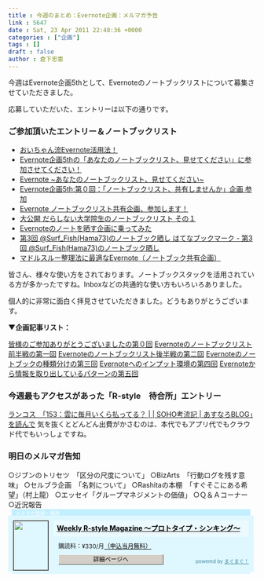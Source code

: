 ```yaml
---
title : 今週のまとめ：Evernote企画：メルマガ予告
link : 5647
date : Sat, 23 Apr 2011 22:48:36 +0000
categories : ["企画"]
tags : []
draft : false
author : 倉下忠憲
---
```


今週はEvernote企画5thとして、Evernoteのノートブックリストについて募集させていただきました。

応募していただいた、エントリーは以下の通りです。

<h3>ご参加頂いたエントリー＆ノートブックリスト</h3>
<ul>
	<li><a href="http://makei1118.seesaa.net/?1303139520">おいちゃん流Evernote活用法！</a></li>
	<li><a href="http://d.hatena.ne.jp/choiyaki/20110419/1303166058">Evernote企画5thの「あなたのノートブックリスト、見せてください」に参加させてください！</a></li>
	<li><a href="http://saiut.posterous.com/evernote-2">Evernote ~あなたのノートブックリスト、見せてください~</a></li>
	<li><a href="https://www.evernote.com/shard/s71/sh/cdc779a4-8662-4efa-b079-01ef979ac2d8/d0d2d54d344d2e8c7ee05efff0d6e9e5">Evernote企画5th:第０回：「ノートブックリスト、共有しませんか」企画 参加</a></li>
	<li><a href="http://ds-777.seesaa.net/article/197264374.html?1303516893">Evernote ノートブックリスト共有企画、参加します！</a></li>
	<li><a href="http://d.hatena.ne.jp/steek79/20110423/p1">大公開 だらしない大学院生のノートブックリスト その１</a></li>
	<li><a href="http://www.gtdfun.com/archives/1035">Evernoteのノートを晒す企画に乗ってみた</a></li>
	<li><a href="http://hama73.blog137.fc2.com/blog-entry-47.html">第3回 @Surf_Fish(Hama73)のノートブック晒し はてなブックマーク - 第3回 @Surf_Fish(Hama73)のノートブック晒し</a></li>
	<li><a href="http://seisyonet1.blog87.fc2.com/blog-entry-17.html">マドルスルー整理法に最適なEvernote（ノートブック共有企画）</a></li>

</ul>

皆さん、様々な使い方をされております。ノートブックスタックを活用されている方が多かったですね。Inboxなどの共通的な使い方もいろいろありました。

個人的に非常に面白く拝見させていただきました。どうもありがとうございます。

<strong>▼企画記事リスト：</strong>

<a href="https://rashita.net/blog/?p=5612">皆様のご参加ありがとうございましたの第０回</a>
<a href="https://rashita.net/blog/?p=5617">Evernoteのノートブックリスト前半戦の第一回</a>
<a href="https://rashita.net/blog/?p=5625">Evernoteのノートブックリスト後半戦の第二回</a>
<a href="https://rashita.net/blog/?p=5632">Evernoteのノートブックの種類分けの第三回</a>
<a href="https://rashita.net/blog/?p=5636">Evernoteへのインプット環境の第四回</a>
<a href="https://rashita.net/blog/">Evernoteから情報を取り出しているパターンの第五回</a>

<h3>今週最もアクセスがあった「R-style　待合所」エントリー</h3>
<a href="http://r-style.posterous.com/153-soho-blog">ランコス　「153：雲に毎月いくら払ってる？ | | SOHO考流記 | あすなろBLOG」を読んで</a>
気を抜くとどんどん出費がかさむのは、本代でもアプリ代でもクラウド代でもいっしょですね。
<h3>明日のメルマガ告知</h3>
○ジブンのトリセツ　「区分の尺度について」
○BizArts　「行動ログを残す意味」
○セルブラ企画　「名刺について」
○Rashitaの本棚　「すぐそこにある希望」（村上龍）
○エッセイ「グループマネジメントの価値」
○Ｑ＆Ａコーナー
○近況報告

<div style="width:500px;margin-bottom:20px;">
<div style="height:13px;background:url(http://img.mag2.com/mag2/common/publ/pub-form/wide_b_left_top.gif) no-repeat left top;"><div style="height:13px;background:url(http://img.mag2.com/mag2/common/publ/pub-form/wide_b_right_top.gif) no-repeat right top;"><div style="margin:0 7px;padding-left:8px; height:13px; color:#fff; background:#c2efff url(http://img.mag2.com/mag2/common/publ/pub-form/wide_b_tit.gif) no-repeat left top; font-size:10px;">メルマガ登録・解除</div></div></div>
<div style="padding:10px 0;background:#dff7ff url(http://img.mag2.com/mag2/common/publ/pub-form/wide_b_bg.gif) repeat-x;font-size:12px;"><a href="http://www.mag2.com/m/0001185133.html" style="border:none;"><img src="http://www.mag2.com/images/MagazineCover/0001185133c.png" width="70" height="100" style="margin:0 10px; position:absolute; border:#000 1px solid;" /></a>
<div style="margin:0 10px 0 92px; position:relative; height:95px;">
<div style="padding:8px 7px; background-color: #ebfaff; font-weight:bold; font-size:14px; line-height:1.2;"><a href="http://www.mag2.com/m/0001185133.html" style="color:#000;">Weekly R-style Magazine ～プロトタイプ・シンキング～ </a></div>
<div style="padding:10px 0 0 10px;">購読料：&yen;330/月<a href="http://www.mag2.com/read/charge.html" style="color:#000;">（申込当月無料）</a></div><div style="margin:10px 0 0 10px; height:20px;position:relative;"><a href="http://www.mag2.com/m/0001185133.html" style="color:#000;text-decoration:none;"><span style="padding:2px 70px;border:#404040 1px solid;border-top-color:#fff;border-left-color:#fff;background-color:#d4d0c8;text-align:center;">詳細ページへ</span></a><span style="position:absolute; right:0; bottom:0; color:#3f8ba5; font-size:10px;">powered by <a href="http://www.mag2.com/" target="_blank" style="color:#3f8ba5;">まぐまぐ！</a></span></div></div>
</div>
<div style="height:4px;background:url(http://img.mag2.com/mag2/common/publ/pub-form/wide_b_left_bot.gif) no-repeat left top;"><div style="background:url(http://img.mag2.com/mag2/common/publ/pub-form/wide_b_right_bot.gif) no-repeat right top;"><div style="margin:0 7px;padding-left:8px; height:4px; background-color:#dff7ff; font-size:1px;">&nbsp;</div></div></div>
</div>
